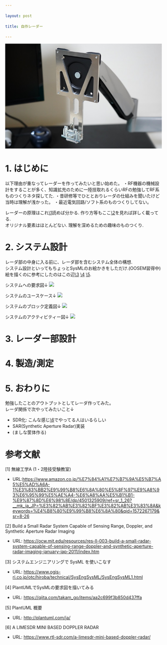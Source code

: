 ```yaml
---

layout: post

title: 自作レーダー  

---
```


<img src="https://raw.githubusercontent.com/gakuseishitsu/gakuseishitsu.github.io/master/images/190519_vesa/vesa1.JPG">

# 1. はじめに

以下理由が重なってレーダーを作ってみたいと思い始めた。
・RF機器の機械設計をすることが多く、知識拡充のために一陸技取れるくらいRFの勉強してRF系ものつくりネタ探してた.
・昔研修等でひととおりレーダの仕組みを聞いたけど当時は理解が浅かった。
・最近電気回路/ソフト系のものつくりしてない。

レーダーの原理はこれ[\1]読めば分かる. 作り方等もここ[\2]を見れば詳しく載ってる.  
オリジナル要素はほとんどない.  理解を深めるための趣味のものつくり.  

# 2. システム設計  
レーダ部の中身に入る前に、レーダ部を含むシステム全体の構想.  
システム設計といってもちょっとSysMLのお絵かきをしただけ.(OOSEM習得中)
絵を描くのに参考にしたのはこの辺[\3] [\4] [\5].  

システムへの要求図↓
<img src="TBD">

システムのユースケース↓
<img src="TBD">

システムのブロック定義図↓
<img src="TBD">

システムのアクティビティー図↓
<img src="TBD">

# 3. レーダー部設計

# 4. 製造/測定

# 5. おわりに
勉強したことのアウトプットとしてレーダ作ってみた。  
レーダ関係で次やってみたいこと↓
* SDR化: こんな感じ[\6]でやってる人はいるらしい
* SAR(Synthetic Aperture Radar)実装
* (ましな筐体作る)

# 参考文献
[1] 無線工学A (1・2陸技受験教室)
 - URL:https://www.amazon.co.jp/%E7%84%A1%E7%B7%9A%E5%B7%A5%E5%AD%A6A-1%E3%83%BB2%E9%99%B8%E6%8A%80%E5%8F%97%E9%A8%93%E6%95%99%E5%AE%A4-%E6%A8%AA%E5%B1%B1-%E9%87%8D%E6%98%8E/dp/4501325909/ref=sr_1_26?__mk_ja_JP=%E3%82%AB%E3%82%BF%E3%82%AB%E3%83%8A&keywords=%E4%B8%80%E9%99%B8%E6%8A%80&qid=1572267179&sr=8-26

[2] Build a Small Radar System Capable of Sensing Range, Doppler, and Synthetic Aperture Radar Imaging
 - URL: https://ocw.mit.edu/resources/res-ll-003-build-a-small-radar-system-capable-of-sensing-range-doppler-and-synthetic-aperture-radar-imaging-january-iap-2011/index.htm

[3] システムエンジニアリングで SysML を使いこなす
 - URL: https://www.ogis-ri.co.jp/otc/hiroba/technical/SysEngSysML/SysEngSysML1.html

[4] PlantUMLでSysMLの要求図を描いてみる
 - URL: https://qiita.com/takam_go/items/aa2c699f3b850d437ffa

[5] PlantUML 概要
 - URL: http://plantuml.com/ja/

[6] A LIMESDR MINI BASED DOPPLER RADAR
 - URL: https://www.rtl-sdr.com/a-limesdr-mini-based-doppler-radar/


[\1]: https://www.amazon.co.jp/%E7%84%A1%E7%B7%9A%E5%B7%A5%E5%AD%A6A-1%E3%83%BB2%E9%99%B8%E6%8A%80%E5%8F%97%E9%A8%93%E6%95%99%E5%AE%A4-%E6%A8%AA%E5%B1%B1-%E9%87%8D%E6%98%8E/dp/4501325909/ref=sr_1_26?__mk_ja_JP=%E3%82%AB%E3%82%BF%E3%82%AB%E3%83%8A&keywords=%E4%B8%80%E9%99%B8%E6%8A%80&qid=1572267179&sr=8-26

[\2]: https://ocw.mit.edu/resources/res-ll-003-build-a-small-radar-system-capable-of-sensing-range-doppler-and-synthetic-aperture-radar-imaging-january-iap-2011/index.htm

[\3]: https://www.ogis-ri.co.jp/otc/hiroba/technical/SysEngSysML/SysEngSysML1.html

[\4]: https://qiita.com/takam_go/items/aa2c699f3b850d437ffa

[\5]: http://plantuml.com/ja/

[\6]: https://www.rtl-sdr.com/a-limesdr-mini-based-doppler-radar/

